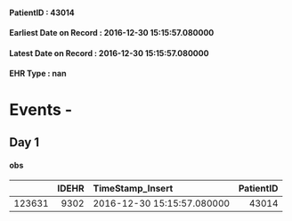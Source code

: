 
#### PatientID : 43014
#### Earliest Date on Record : 2016-12-30 15:15:57.080000
#### Latest Date on Record : 2016-12-30 15:15:57.080000
#### EHR Type : nan

# Events - 

## Day 1

#### obs
|        |   IDEHR | TimeStamp_Insert           |   PatientID |
|-------:|--------:|:---------------------------|------------:|
| 123631 |    9302 | 2016-12-30 15:15:57.080000 |       43014 |


